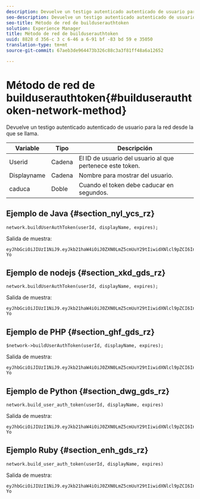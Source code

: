 ```yaml
---
description: Devuelve un testigo autenticado autenticado de usuario para la red desde la que se llama.
seo-description: Devuelve un testigo autenticado autenticado de usuario para la red desde la que se llama.
seo-title: Método de red de builduserauthtoken
solution: Experience Manager
title: Método de red de builduserauthtoken
uuid: 8828 d 356-c 3 c 6-46 a 6-91 bf -83 bd 59 e 35050
translation-type: tm+mt
source-git-commit: 67aeb3de964473b326c88c3a3f81ff48a6a12652

---
```



# Método de red de builduserauthtoken{#builduserauthtoken-network-method}

Devuelve un testigo autenticado autenticado de usuario para la red desde la que se llama.

| Variable | Tipo | Descripción |
|--- |--- |--- |
| Userid | Cadena | El ID de usuario del usuario al que pertenece este token. |
| Displayname | Cadena | Nombre para mostrar del usuario. |
| caduca | Doble | Cuando el token debe caducar en segundos. |

## Ejemplo de Java {#section_nyl_ycs_rz}

```
network.buildUserAuthToken(userId, displayName, expires); 
```

Salida de muestra:

```
eyJhbGciOiJIUzI1NiJ9.eyJkb21haW4iOiJ0ZXN0LmZ5cmUuY29tIiwidXNlcl9pZCI6InN5c3RlbSIsImRpc3BsYXlfbmFtZSI6InN5c3RlbSIsImV4cGlyZXMiOjEzOTY2NTUwODN9.33GuJF_ou2O6CCV22Y3PlLUgP2Igy9vAXfmLONkt-Yo 
```

## Ejemplo de nodejs {#section_xkd_gds_rz}

```
network.buildUserAuthToken(userId, displayName, expires); 
```

Salida de muestra:

```
eyJhbGciOiJIUzI1NiJ9.eyJkb21haW4iOiJ0ZXN0LmZ5cmUuY29tIiwidXNlcl9pZCI6InN5c3RlbSIsImRpc3BsYXlfbmFtZSI6InN5c3RlbSIsImV4cGlyZXMiOjEzOTY2NTUwODN9.33GuJF_ou2O6CCV22Y3PlLUgP2Igy9vAXfmLONkt-Yo 
```

## Ejemplo de PHP {#section_ghf_gds_rz}

```
$network->buildUserAuthToken(userId, displayName, expires); 
```

Salida de muestra:

```
eyJhbGciOiJIUzI1NiJ9.eyJkb21haW4iOiJ0ZXN0LmZ5cmUuY29tIiwidXNlcl9pZCI6InN5c3RlbSIsImRpc3BsYXlfbmFtZSI6InN5c3RlbSIsImV4cGlyZXMiOjEzOTY2NTUwODN9.33GuJF_ou2O6CCV22Y3PlLUgP2Igy9vAXfmLONkt-Yo
```

## Ejemplo de Python {#section_dwg_gds_rz}

```
network.build_user_auth_token(userId, displayName, expires) 
```

Salida de muestra:

```
eyJhbGciOiJIUzI1NiJ9.eyJkb21haW4iOiJ0ZXN0LmZ5cmUuY29tIiwidXNlcl9pZCI6InN5c3RlbSIsImRpc3BsYXlfbmFtZSI6InN5c3RlbSIsImV4cGlyZXMiOjEzOTY2NTUwODN9.33GuJF_ou2O6CCV22Y3PlLUgP2Igy9vAXfmLONkt-Yo
```

## Ejemplo Ruby {#section_enh_gds_rz}

```
network.build_user_auth_token(userId, displayName, expires) 
```

Salida de muestra:

```
eyJhbGciOiJIUzI1NiJ9.eyJkb21haW4iOiJ0ZXN0LmZ5cmUuY29tIiwidXNlcl9pZCI6InN5c3RlbSIsImRpc3BsYXlfbmFtZSI6InN5c3RlbSIsImV4cGlyZXMiOjEzOTY2NTUwODN9.33GuJF_ou2O6CCV22Y3PlLUgP2Igy9vAXfmLONkt-Yo
```
